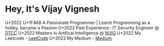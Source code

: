# Hey, It's Vijay Vignesh

U+2022 U+1F468 A Passionate Programmer | Learnt Programming as a hobby, became a Passion
U+2022 Past Experience : IT Security Engineer @ [DTCC](https://www.dtcc.com/)
U+2022 Masters in Artifical Intelligence @ [NUIG](https://www.universityofgalway.ie/)
U+2022 My Leetcode - [LeetCode](https://leetcode.com/vijayvigneshgg/)
U+2022 My Medium - [Medium](https://medium.com/@vijayvigneshgg)

